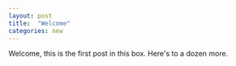 ```yaml
---
layout: post
title:  "Welcome"
categories: new
---
```

Welcome, this is the first post in this box. Here's to a dozen more.
